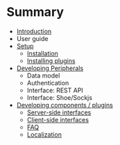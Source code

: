 # Summary

* [Introduction](README.md)
* User guide
* [Setup](setup/README.md)
   * [Installation](setup/installation.md)
   * [Installing plugins](setup/installing_plugins.md)
* [Developing Peripherals](developing_peripherals/README.md)
   * Data model
   * Authentication
   * Interface: REST API
   * Interface: Shoe/Sockjs
* [Developing components / plugins](developing_components__plugins/README.md)
   * [Server-side interfaces](developing_components__plugins/server-side_interfaces.md)
   * [Client-side interfaces](developing_components__plugins/client-side_interfaces.md)
   * [FAQ](developing_components__plugins/faq.md)
   * [Localization](developing_components__plugins/localization.md)

